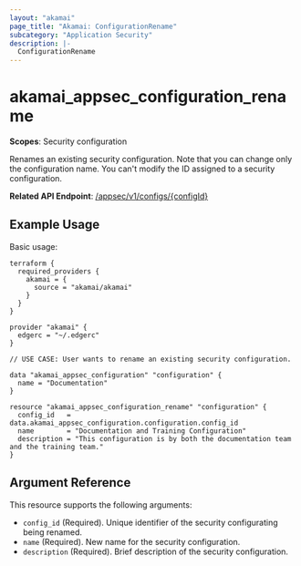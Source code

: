 ```yaml
---
layout: "akamai"
page_title: "Akamai: ConfigurationRename"
subcategory: "Application Security"
description: |-
  ConfigurationRename
---
```


# akamai_appsec_configuration_rename

**Scopes**: Security configuration

Renames an existing security configuration.
Note that you can change only the configuration name. You can't modify the ID assigned to a security configuration.

**Related API Endpoint**: [/appsec/v1/configs/{configId}](https://techdocs.akamai.com/application-security/reference/put-config)

## Example Usage

Basic usage:

```
terraform {
  required_providers {
    akamai = {
      source = "akamai/akamai"
    }
  }
}

provider "akamai" {
  edgerc = "~/.edgerc"
}

// USE CASE: User wants to rename an existing security configuration.

data "akamai_appsec_configuration" "configuration" {
  name = "Documentation"
}

resource "akamai_appsec_configuration_rename" "configuration" {
  config_id   = data.akamai_appsec_configuration.configuration.config_id
  name        = "Documentation and Training Configuration"
  description = "This configuration is by both the documentation team and the training team."
}
```

## Argument Reference

This resource supports the following arguments:

- `config_id` (Required). Unique identifier of the security configurating being renamed.
- `name` (Required). New name for the security configuration.
- `description` (Required). Brief description of the security configuration.